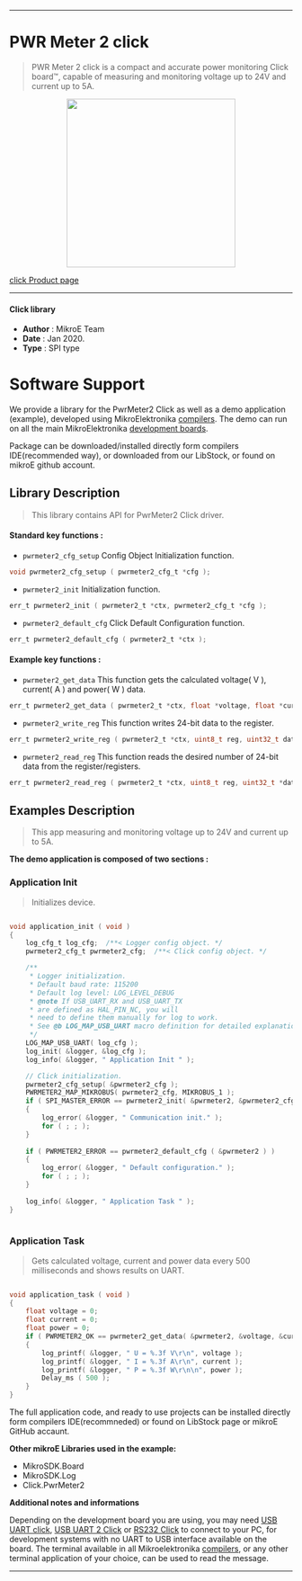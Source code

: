  
---
# PWR Meter 2 click

> PWR Meter 2 click is a compact and accurate power monitoring Click board™, capable of measuring and monitoring voltage up to 24V and current up to 5A.

<p align="center">
  <img src="https://download.mikroe.com/images/click_for_ide/pwrmeter2_click.png" height=300px>
</p>

[click Product page](https://www.mikroe.com/pwr-meter-2-click)

---


#### Click library 

- **Author**        : MikroE Team
- **Date**          : Jan 2020.
- **Type**          : SPI type


# Software Support

We provide a library for the PwrMeter2 Click 
as well as a demo application (example), developed using MikroElektronika 
[compilers](https://shop.mikroe.com/compilers). 
The demo can run on all the main MikroElektronika [development boards](https://shop.mikroe.com/development-boards).

Package can be downloaded/installed directly form compilers IDE(recommended way), or downloaded from our LibStock, or found on mikroE github account. 

## Library Description

> This library contains API for PwrMeter2 Click driver.

#### Standard key functions :

- `pwrmeter2_cfg_setup` Config Object Initialization function.
```c
void pwrmeter2_cfg_setup ( pwrmeter2_cfg_t *cfg ); 
```

- `pwrmeter2_init` Initialization function.
```c
err_t pwrmeter2_init ( pwrmeter2_t *ctx, pwrmeter2_cfg_t *cfg );
```

- `pwrmeter2_default_cfg` Click Default Configuration function.
```c
err_t pwrmeter2_default_cfg ( pwrmeter2_t *ctx );
```

#### Example key functions :

- `pwrmeter2_get_data` This function gets the calculated voltage( V ), current( A ) and power( W ) data.
```c
err_t pwrmeter2_get_data ( pwrmeter2_t *ctx, float *voltage, float *current, float *power );
```

- `pwrmeter2_write_reg` This function writes 24-bit data to the register.
```c
err_t pwrmeter2_write_reg ( pwrmeter2_t *ctx, uint8_t reg, uint32_t data_in );
```

- `pwrmeter2_read_reg` This function reads the desired number of 24-bit data from the register/registers.
```c
err_t pwrmeter2_read_reg ( pwrmeter2_t *ctx, uint8_t reg, uint32_t *data_out, uint8_t len );
```

## Examples Description

> This app measuring and monitoring voltage up to 24V and current up to 5A.

**The demo application is composed of two sections :**

### Application Init 

> Initializes device.

```c

void application_init ( void )
{
    log_cfg_t log_cfg;  /**< Logger config object. */
    pwrmeter2_cfg_t pwrmeter2_cfg;  /**< Click config object. */

    /** 
     * Logger initialization.
     * Default baud rate: 115200
     * Default log level: LOG_LEVEL_DEBUG
     * @note If USB_UART_RX and USB_UART_TX 
     * are defined as HAL_PIN_NC, you will 
     * need to define them manually for log to work. 
     * See @b LOG_MAP_USB_UART macro definition for detailed explanation.
     */
    LOG_MAP_USB_UART( log_cfg );
    log_init( &logger, &log_cfg );
    log_info( &logger, " Application Init " );

    // Click initialization.
    pwrmeter2_cfg_setup( &pwrmeter2_cfg );
    PWRMETER2_MAP_MIKROBUS( pwrmeter2_cfg, MIKROBUS_1 );
    if ( SPI_MASTER_ERROR == pwrmeter2_init( &pwrmeter2, &pwrmeter2_cfg ) )
    {
        log_error( &logger, " Communication init." );
        for ( ; ; );
    }
    
    if ( PWRMETER2_ERROR == pwrmeter2_default_cfg ( &pwrmeter2 ) )
    {
        log_error( &logger, " Default configuration." );
        for ( ; ; );
    }
    
    log_info( &logger, " Application Task " );
}
  
```

### Application Task

> Gets calculated voltage, current and power data every 500 milliseconds and shows results on UART.

```c

void application_task ( void )
{
    float voltage = 0;
    float current = 0;
    float power = 0;
    if ( PWRMETER2_OK == pwrmeter2_get_data( &pwrmeter2, &voltage, &current, &power ) )
    {
        log_printf( &logger, " U = %.3f V\r\n", voltage );
        log_printf( &logger, " I = %.3f A\r\n", current );
        log_printf( &logger, " P = %.3f W\r\n\n", power );
        Delay_ms ( 500 );
    }
}

```

The full application code, and ready to use projects can be  installed directly form compilers IDE(recommneded) or found on LibStock page or mikroE GitHub accaunt.

**Other mikroE Libraries used in the example:** 

- MikroSDK.Board
- MikroSDK.Log
- Click.PwrMeter2

**Additional notes and informations**

Depending on the development board you are using, you may need 
[USB UART click](https://shop.mikroe.com/usb-uart-click), 
[USB UART 2 Click](https://shop.mikroe.com/usb-uart-2-click) or 
[RS232 Click](https://shop.mikroe.com/rs232-click) to connect to your PC, for 
development systems with no UART to USB interface available on the board. The 
terminal available in all Mikroelektronika 
[compilers](https://shop.mikroe.com/compilers), or any other terminal application 
of your choice, can be used to read the message.



---
